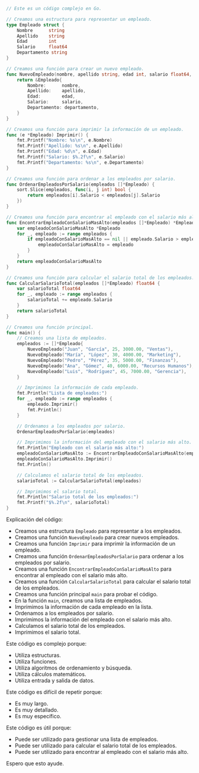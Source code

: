 ```go
// Este es un código complejo en Go.

// Creamos una estructura para representar un empleado.
type Empleado struct {
	Nombre      string
	Apellido    string
	Edad        int
	Salario     float64
	Departamento string
}

// Creamos una función para crear un nuevo empleado.
func NuevoEmpleado(nombre, apellido string, edad int, salario float64, departamento string) *Empleado {
	return &Empleado{
		Nombre:      nombre,
		Apellido:    apellido,
		Edad:        edad,
		Salario:     salario,
		Departamento: departamento,
	}
}

// Creamos una función para imprimir la información de un empleado.
func (e *Empleado) Imprimir() {
	fmt.Printf("Nombre: %s\n", e.Nombre)
	fmt.Printf("Apellido: %s\n", e.Apellido)
	fmt.Printf("Edad: %d\n", e.Edad)
	fmt.Printf("Salario: $%.2f\n", e.Salario)
	fmt.Printf("Departamento: %s\n", e.Departamento)
}

// Creamos una función para ordenar a los empleados por salario.
func OrdenarEmpleadosPorSalario(empleados []*Empleado) {
	sort.Slice(empleados, func(i, j int) bool {
		return empleados[i].Salario < empleados[j].Salario
	})
}

// Creamos una función para encontrar al empleado con el salario más alto.
func EncontrarEmpleadoConSalarioMasAlto(empleados []*Empleado) *Empleado {
	var empleadoConSalarioMasAlto *Empleado
	for _, empleado := range empleados {
		if empleadoConSalarioMasAlto == nil || empleado.Salario > empleadoConSalarioMasAlto.Salario {
			empleadoConSalarioMasAlto = empleado
		}
	}
	return empleadoConSalarioMasAlto
}

// Creamos una función para calcular el salario total de los empleados.
func CalcularSalarioTotal(empleados []*Empleado) float64 {
	var salarioTotal float64
	for _, empleado := range empleados {
		salarioTotal += empleado.Salario
	}
	return salarioTotal
}

// Creamos una función principal.
func main() {
	// Creamos una lista de empleados.
	empleados := []*Empleado{
		NuevoEmpleado("Juan", "García", 25, 3000.00, "Ventas"),
		NuevoEmpleado("María", "López", 30, 4000.00, "Marketing"),
		NuevoEmpleado("Pedro", "Pérez", 35, 5000.00, "Finanzas"),
		NuevoEmpleado("Ana", "Gómez", 40, 6000.00, "Recursos Humanos"),
		NuevoEmpleado("Luis", "Rodríguez", 45, 7000.00, "Gerencia"),
	}

	// Imprimimos la información de cada empleado.
	fmt.Println("Lista de empleados:")
	for _, empleado := range empleados {
		empleado.Imprimir()
		fmt.Println()
	}

	// Ordenamos a los empleados por salario.
	OrdenarEmpleadosPorSalario(empleados)

	// Imprimimos la información del empleado con el salario más alto.
	fmt.Println("Empleado con el salario más alto:")
	empleadoConSalarioMasAlto := EncontrarEmpleadoConSalarioMasAlto(empleados)
	empleadoConSalarioMasAlto.Imprimir()
	fmt.Println()

	// Calculamos el salario total de los empleados.
	salarioTotal := CalcularSalarioTotal(empleados)

	// Imprimimos el salario total.
	fmt.Println("Salario total de los empleados:")
	fmt.Printf("$%.2f\n", salarioTotal)
}
```

Explicación del código:

* Creamos una estructura `Empleado` para representar a los empleados.
* Creamos una función `NuevoEmpleado` para crear nuevos empleados.
* Creamos una función `Imprimir` para imprimir la información de un empleado.
* Creamos una función `OrdenarEmpleadosPorSalario` para ordenar a los empleados por salario.
* Creamos una función `EncontrarEmpleadoConSalarioMasAlto` para encontrar al empleado con el salario más alto.
* Creamos una función `CalcularSalarioTotal` para calcular el salario total de los empleados.
* Creamos una función principal `main` para probar el código.
* En la función `main`, creamos una lista de empleados.
* Imprimimos la información de cada empleado en la lista.
* Ordenamos a los empleados por salario.
* Imprimimos la información del empleado con el salario más alto.
* Calculamos el salario total de los empleados.
* Imprimimos el salario total.

Este código es complejo porque:

* Utiliza estructuras.
* Utiliza funciones.
* Utiliza algoritmos de ordenamiento y búsqueda.
* Utiliza cálculos matemáticos.
* Utiliza entrada y salida de datos.

Este código es difícil de repetir porque:

* Es muy largo.
* Es muy detallado.
* Es muy específico.

Este código es útil porque:

* Puede ser utilizado para gestionar una lista de empleados.
* Puede ser utilizado para calcular el salario total de los empleados.
* Puede ser utilizado para encontrar al empleado con el salario más alto.

Espero que esto ayude.